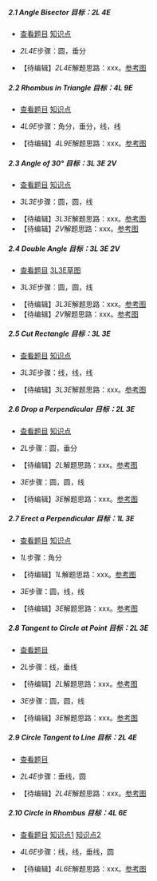 ##### 2.1 Angle Bisector *目标：2L 4E*
- [查看题目](images/level/bisect-angle.png) [知识点](images/hints/Fact-Isosceles.png) 
+ *2L4E*步骤：圆，垂分
- 【待编辑】*2L4E*解题思路：xxx。[参考图](solved/2.1.2L4E.png)


##### 2.2 Rhombus in Triangle *目标：4L 9E*
- [查看题目](images/level/rhombus-in-triangle.png) [知识点](images/hints/Fact-RhombusDiagonals.png) 
+ *4L9E*步骤：角分，垂分，线，线
- 【待编辑】*4L9E*解题思路：xxx。[参考图](solved/2.2.4L9E.png)


##### 2.3 Angle of 30° *目标：3L 3E 2V*
- [查看题目](images/level/angle30.png) [知识点](images/hints/Fact-CentralAngle.png) 
+ *3L3E*步骤：圆，圆，线
- 【待编辑】*3L3E*解题思路：xxx。[参考图](solved/2.3.3L3E.png)
- 【待编辑】*2V*解题思路：xxx。[参考图](solved/2.3.2V.png)


##### 2.4 Double Angle *目标：3L 3E 2V*
- [查看题目](images/level/double-angle.png) [3L3E草图](images/hints/Draft-DoubleAngle.png) 
+ *3L3E*步骤：圆，圆，线
- 【待编辑】*3L3E*解题思路：xxx。[参考图](solved/2.4.3L3E.png)
- 【待编辑】*2V*解题思路：xxx。[参考图](solved/2.4.2V.png)


##### 2.5 Cut Rectangle *目标：3L 3E*
- [查看题目](images/level/cut-rectangle.png) [知识点](images/hints/Fact-RectCenter.png) 
+ *3L3E*步骤：线，线，线
- 【待编辑】*3L3E*解题思路：xxx。[参考图](solved/2.5.3L3E.png)


##### 2.6 Drop a Perpendicular *目标：2L 3E*
- [查看题目](images/level/drop-perp.png) [知识点](images/hints/Fact-MirrorSymmetry.png) 
+ *2L*步骤：圆，垂分
- 【待编辑】*2L*解题思路：xxx。[参考图](solved/2.6.2L.png)
+ *3E*步骤：圆，圆，线
- 【待编辑】*3E*解题思路：xxx。[参考图](solved/2.6.3E.png)


##### 2.7 Erect a Perpendicular *目标：1L 3E*
- [查看题目](images/level/erect-perp.png) [知识点](images/hints/Fact-Thales90.png) 
+ *1L*步骤：角分
- 【待编辑】*1L*解题思路：xxx。[参考图](solved/2.7.1L.png)
+ *3E*步骤：圆，线，线
- 【待编辑】*3E*解题思路：xxx。[参考图](solved/2.7.3E.png)


##### 2.8 Tangent to Circle at Point *目标：2L 3E*
- [查看题目](images/level/tangent1.png) 
+ *2L*步骤：线，垂线
- 【待编辑】*2L*解题思路：xxx。[参考图](solved/2.8.2L.png)
+ *3E*步骤：圆，圆，线
- 【待编辑】*3E*解题思路：xxx。[参考图](solved/2.8.3E.png)


##### 2.9 Circle Tangent to Line *目标：2L 4E*
- [查看题目](images/level/circle-tangent-l.png) 
+ *2L4E*步骤：垂线，圆
- 【待编辑】*2L4E*解题思路：xxx。[参考图](solved/2.9.2L4E.png)


##### 2.10 Сircle in Rhombus *目标：4L 6E*
- [查看题目](images/level/circle-in-rhombus.png) [知识点1](images/hints/Fact-RhombusDiagonals.png) [知识点2](images/hints/Fact-Tangent.png) 
+ *4L6E*步骤：线，线，垂线，圆
- 【待编辑】*4L6E*解题思路：xxx。[参考图](solved/2.10.4L6E.png)

